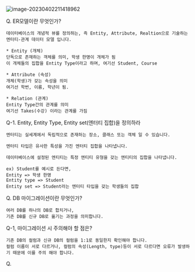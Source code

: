 ![image-20230402211418962](배송윤_데이터베이스.assets/image-20230402211418962.png)

Q. ER모델이란 무엇인가?

```
데이터베이스의 개념적 뷰를 정의하는, 즉 Entity, Attribute, Realtion으로 기술하는 엔터티-관계 데이터 모델 입니다.

* Entity (개체)
단독으로 존재하는 객체를 의미, 학생 한명이 개체가 됨
이 개체들의 집합을 Entity Type이라고 하며, 여기선 Student, Course

* Attribute (속성)
개체(학생)가 갖는 속성을 의미
여기선 학번, 이름, 학년이 됨.

* Relation (관계)
Entity Type간의 관계를 의미
여기선 Takes(수강) 이라는 관계를 가짐  
```

Q-1. Entity, Entity Type, Entity set(엔터티 집합)을 정의하라

```
엔터티는 실세계에서 독립적으로 존재하는 장소, 클래스 또는 객체 일 수 있습니다.

엔터티 타입은 유사한 특성을 가진 엔터티 집합을 나타냅니다.

데이터베이스에 설정된 엔티티는 특정 엔티티 유형을 갖는 엔티티의 집합을 나타냅니다.

ex) Student를 예시로 든다면,
Entity => 학생 한명
Entity type => Student
Entity set => Student라는 엔터티 타입을 갖는 학생들의 집합 
```



Q. DB 마이그레이션이란 무엇인가?

```
여러 DB를 하나의 DB로 합치거나, 
기존 DB를 신규 DB로 옮기는 과정을 의미합니다.
```

Q-1, 마이그레이션 시 주의해야 할 점은?

```
기존 DB의 컬럼과 신규 DB의 컬럼을 1:1로 동일한지 확인해야 합니다. 
컬럼 이름이 서로 다르거나, 컬럼의 속성(Length, type)등이 서로 다르다면 오류가 발생하기 때문에 이를 주의 해야 합니다.
```



Q. 